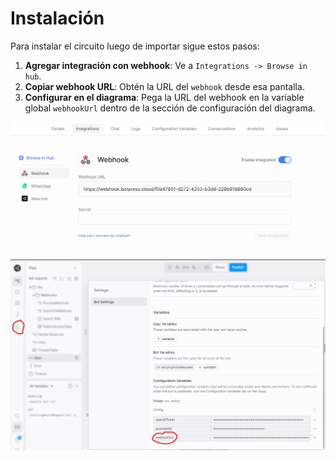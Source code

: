 # Instalación

Para instalar el circuito luego de importar sigue estos pasos:

1. **Agregar integración con webhook**: Ve a `Integrations -> Browse in hub`.
2. **Copiar webhook URL**: Obtén la URL del `webhook` desde esa pantalla.
3. **Configurar en el diagrama**: Pega la URL del webhook en la variable global `webhookUrl` dentro de la sección de configuración del diagrama.

![webhook_1](webhook_1.png)
![webhook_2](webhook_2.png)
